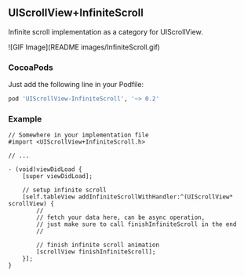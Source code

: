 ## UIScrollView+InfiniteScroll

Infinite scroll implementation as a category for UIScrollView.

![GIF Image](README images/InfiniteScroll.gif)

### CocoaPods

Just add the following line in your Podfile:

```ruby
pod 'UIScrollView-InfiniteScroll', '~> 0.2'
```

### Example

```objc
// Somewhere in your implementation file
#import <UIScrollView+InfiniteScroll.h>

// ...

- (void)viewDidLoad {
    [super viewDidLoad];

    // setup infinite scroll
    [self.tableView addInfiniteScrollWithHandler:^(UIScrollView* scrollView) {
        //
        // fetch your data here, can be async operation,
        // just make sure to call finishInfiniteScroll in the end
        //

        // finish infinite scroll animation
        [scrollView finishInfiniteScroll];
    }];
}
```
